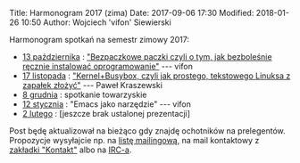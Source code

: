 Title: Harmonogram 2017 (zima)
Date: 2017-09-06 17:30
Modified: 2018-01-26 10:50
Author: Wojciech 'vifon' Siewierski

Harmonogram spotkań na semestr zimowy 2017:

- [13 października][4]
  : ["Bezpaczkowe paczki czyli o tym, jak bezboleśnie ręcznie instalować oprogramowanie"][5] --- vifon
- [17 listopada][6]
  : ["Kernel+Busybox, czyli jak prostego, tekstowego Linuksa z zapałek złożyć"][7] --- Paweł Kraszewski
- [8 grudnia][8]
  : spotkanie towarzyskie
- [12 stycznia][9]
  : "Emacs jako narzędzie" --- vifon
- [2 lutego][10]
  : [jeszcze brak ustalonej prezentacji]

Post będę aktualizował na bieżąco gdy znajdę ochotników na
prelegentów. Propozycje wysyłajcie np. na [listę mailingową][1], na
mail kontaktowy z [zakładki "Kontakt"][2] albo na [IRC-a][3].

[1]: https://lwb.waw.pl/cgi-bin/mailman/listinfo/lwb
[2]: {filename}/pages/kontakt.md
[3]: https://webchat.freenode.net/?channels=#linuxlab-pw
[4]: {filename}/Spotkania/028-pazdziernik.md
[5]: {filename}/static/slideshows/stow/index.html
[6]: {filename}/Spotkania/029-listopad.md
[7]: https://github.com/p-kraszewski/LwB-20171117-Linux-z-zapalek
[8]: {filename}/Spotkania/030-grudzien.md
[9]: {filename}/Spotkania/031-styczen.md
[10]: {filename}/Spotkania/032-luty.md
